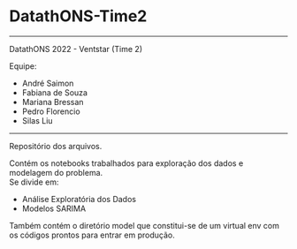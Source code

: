# DatathONS-Time2

---

DatathONS 2022 - Ventstar (Time 2)

Equipe:
* André Saimon
* Fabiana de Souza
* Mariana Bressan
* Pedro Florencio
* Silas Liu

---

Repositório dos arquivos.

Contém os notebooks trabalhados para exploração dos dados e modelagem do problema.<br>
Se divide em:<br>
* Análise Exploratória dos Dados
* Modelos SARIMA 

Também contém o diretório model que constitui-se de um virtual env com os códigos prontos para entrar em produção.
